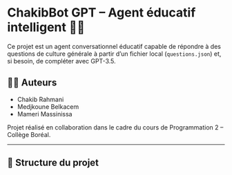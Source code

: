 # ChakibBot GPT – Agent éducatif intelligent 🤖📘
Ce projet est un agent conversationnel éducatif capable de répondre à des questions de culture générale à partir d’un fichier local (`questions.json`) et, si besoin, de compléter avec GPT-3.5.

## 👨‍💻 Auteurs

- Chakib Rahmani  
- Medjkoune Belkacem  
- Mameri Massinissa  

Projet réalisé en collaboration dans le cadre du cours de Programmation 2 – Collège Boréal.

---

## 📂 Structure du projet
